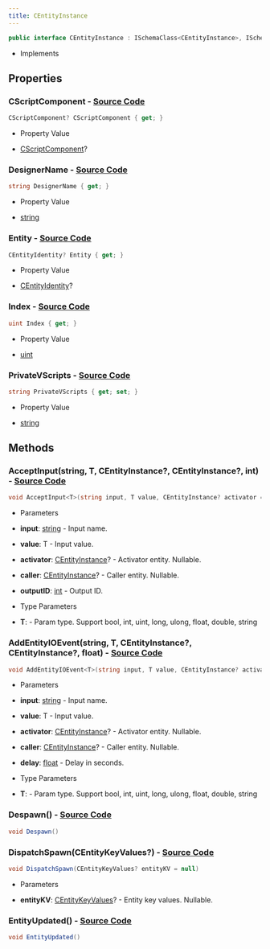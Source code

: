 ```yaml
---
title: CEntityInstance
---
```


```csharp
public interface CEntityInstance : ISchemaClass<CEntityInstance>, ISchemaField, ISchemaClass, INativeHandle
```

- Implements

## Properties

### **CScriptComponent** - [Source Code](https://github.com/swiftly-solution/swiftlys2/blob/main/managed/src/SwiftlyS2.Generated/Schemas/Interfaces/CEntityInstance.cs#L20)

```csharp
CScriptComponent? CScriptComponent { get; }
```

- Property Value

- [CScriptComponent](/docs/api/shared/schemadefinitions/cscriptcomponent)?

### **DesignerName** - [Source Code](https://github.com/swiftly-solution/swiftlys2/blob/main/managed/src/SwiftlyS2.Core/Modules/Schemas/Extensions/CEntityInstance.cs#L17)

```csharp
string DesignerName { get; }
```

- Property Value

- [string](https://learn.microsoft.com/dotnet/api/system.string)

### **Entity** - [Source Code](https://github.com/swiftly-solution/swiftlys2/blob/main/managed/src/SwiftlyS2.Generated/Schemas/Interfaces/CEntityInstance.cs#L18)

```csharp
CEntityIdentity? Entity { get; }
```

- Property Value

- [CEntityIdentity](/docs/api/shared/schemadefinitions/centityidentity)?

### **Index** - [Source Code](https://github.com/swiftly-solution/swiftlys2/blob/main/managed/src/SwiftlyS2.Core/Modules/Schemas/Extensions/CEntityInstance.cs#L12)

```csharp
uint Index { get; }
```

- Property Value

- [uint](https://learn.microsoft.com/dotnet/api/system.uint32)

### **PrivateVScripts** - [Source Code](https://github.com/swiftly-solution/swiftlys2/blob/main/managed/src/SwiftlyS2.Generated/Schemas/Interfaces/CEntityInstance.cs#L16)

```csharp
string PrivateVScripts { get; set; }
```

- Property Value

- [string](https://learn.microsoft.com/dotnet/api/system.string)

## Methods

### **AcceptInput<T>(string, T, CEntityInstance?, CEntityInstance?, int)** - [Source Code](https://github.com/swiftly-solution/swiftlys2/blob/main/managed/src/SwiftlyS2.Core/Modules/Schemas/Extensions/CEntityInstance.cs#L28)

```csharp
void AcceptInput<T>(string input, T value, CEntityInstance? activator = null, CEntityInstance? caller = null, int outputID = 0)
```

- Parameters

- **input**: [string](https://learn.microsoft.com/dotnet/api/system.string) - Input name.
- **value**: T - Input value.
- **activator**: [CEntityInstance](/docs/api/shared/schemadefinitions/centityinstance)? - Activator entity. Nullable.
- **caller**: [CEntityInstance](/docs/api/shared/schemadefinitions/centityinstance)? - Caller entity. Nullable.
- **outputID**: [int](https://learn.microsoft.com/dotnet/api/system.int32) - Output ID.

- Type Parameters

- **T**:  - Param type. Support bool, int, uint, long, ulong, float, double, string

### **AddEntityIOEvent<T>(string, T, CEntityInstance?, CEntityInstance?, float)** - [Source Code](https://github.com/swiftly-solution/swiftlys2/blob/main/managed/src/SwiftlyS2.Core/Modules/Schemas/Extensions/CEntityInstance.cs#L39)

```csharp
void AddEntityIOEvent<T>(string input, T value, CEntityInstance? activator = null, CEntityInstance? caller = null, float delay = 0)
```

- Parameters

- **input**: [string](https://learn.microsoft.com/dotnet/api/system.string) - Input name.
- **value**: T - Input value.
- **activator**: [CEntityInstance](/docs/api/shared/schemadefinitions/centityinstance)? - Activator entity. Nullable.
- **caller**: [CEntityInstance](/docs/api/shared/schemadefinitions/centityinstance)? - Caller entity. Nullable.
- **delay**: [float](https://learn.microsoft.com/dotnet/api/system.single) - Delay in seconds.

- Type Parameters

- **T**:  - Param type. Support bool, int, uint, long, ulong, float, double, string

### **Despawn()** - [Source Code](https://github.com/swiftly-solution/swiftlys2/blob/main/managed/src/SwiftlyS2.Core/Modules/Schemas/Extensions/CEntityInstance.cs#L49)

```csharp
void Despawn()
```

### **DispatchSpawn(CEntityKeyValues?)** - [Source Code](https://github.com/swiftly-solution/swiftlys2/blob/main/managed/src/SwiftlyS2.Core/Modules/Schemas/Extensions/CEntityInstance.cs#L45)

```csharp
void DispatchSpawn(CEntityKeyValues? entityKV = null)
```

- Parameters

- **entityKV**: [CEntityKeyValues](/docs/api/shared/entitysystem/centitykeyvalues)? - Entity key values. Nullable.

### **EntityUpdated()** - [Source Code](https://github.com/swiftly-solution/swiftlys2/blob/main/managed/src/SwiftlyS2.Generated/Schemas/Interfaces/CEntityInstance.cs#L22)

```csharp
void EntityUpdated()
```

